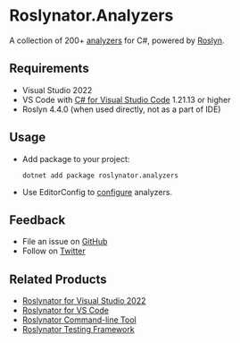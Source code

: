 # Roslynator.Analyzers

A collection of 200+ [analyzers](https://josefpihrt.github.io/docs/roslynator/analyzers) for C#, powered by [Roslyn](https://github.com/dotnet/roslyn).

## Requirements

* Visual Studio 2022
* VS Code with [C# for Visual Studio Code](https://marketplace.visualstudio.com/items?itemName=ms-dotnettools.csharp) 1.21.13 or higher
* Roslyn 4.4.0 (when used directly, not as a part of IDE)

## Usage

* Add package to your project:
   ```shell
   dotnet add package roslynator.analyzers
   ```

* Use EditorConfig to [configure](https://josefpihrt.github.io/docs/roslynator/configuration) analyzers.

## Feedback

* File an issue on [GitHub](https://github.com/josefpihrt/roslynator/issues/new)
* Follow on [Twitter](https://twitter.com/roslynator)

## Related Products

* [Roslynator for Visual Studio 2022](https://marketplace.visualstudio.com/items?itemName=josefpihrt.Roslynator2022)
* [Roslynator for VS Code](https://marketplace.visualstudio.com/items?itemName=josefpihrt-vscode.roslynator)
* [Roslynator Command-line Tool](https://www.nuget.org/packages/Roslynator.DotNet.Cli)
* [Roslynator Testing Framework](https://www.nuget.org/packages/Roslynator.Testing.CSharp.Xunit)
